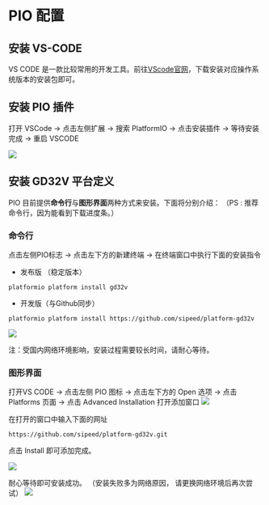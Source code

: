 PIO 配置
=====

## 安装 VS-CODE
VS CODE 是一款比较常用的开发工具。前往[VScode官网](https://code.visualstudio.com/ "VScode官网")，下载安装对应操作系统版本的安装包即可。

## 安装 PIO 插件
打开 VSCode -> 点击左侧扩展 -> 搜索 PlatformIO -> 点击安装插件 -> 等待安装完成 -> 重启 VSCODE

![](http://blog.sipeed.com/wp-content/uploads/2019/04/0d501a8515a735fba54e2f5de908cd1e.png)

## 安装 GD32V 平台定义

PIO 目前提供**命令行**与**图形界面**两种方式来安装。下面将分别介绍：
（PS : 推荐命令行，因为能看到下载进度条。）

### 命令行

点击左侧PIO标志 -> 点击左下方的新建终端 -> 在终端窗口中执行下面的安装指令

* 发布版 （稳定版本）
```
platformio platform install gd32v
```

* 开发版（与Github同步）
```
platformio platform install https://github.com/sipeed/platform-gd32v
```
![](../../assets/pio_install_gd32v.png)

注：受国内网络环境影响，安装过程需要较长时间，请耐心等待。


### 图形界面

打开VS CODE -> 点击左侧 PIO 图标 -> 点击左下方的 Open 选项 -> 点击 Platforms 页面 -> 点击 Advanced Installation 打开添加窗口
![](../../assets/pio_install_add_gd32v_step1.png)

在打开的窗口中输入下面的网址
```
https://github.com/sipeed/platform-gd32v.git
```

点击 Install 即可添加完成。

![](../../assets/pio_install_add_gd32v_step2.png)

耐心等待即可安装成功。 （安装失败多为网络原因， 请更换网络环境后再次尝试）
![](../../assets/pio_install_add_gd32v_step3.png)
